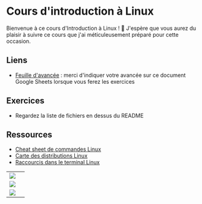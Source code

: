 # Cours d'introduction à Linux

Bienvenue à ce cours d'Introduction à Linux ! 🐧
J'espère que vous aurez du plaisir à suivre ce cours que j'ai méticuleusement préparé pour cette occasion.

## Liens
- [Feuille d'avancée](https://docs.google.com/spreadsheets/d/1dspR-rAAQynYoWlZ73Yof5rsHzMlnLSWJrH2GYz5JX4/edit#gid=0) : merci d'indiquer votre avancée sur ce document Google Sheets lorsque vous ferez les exercices

## Exercices
- Regardez la liste de fichiers en dessus du README


## Ressources
- [Cheat sheet de commandes Linux](https://linuxconfig.org/linux-commands-cheat-sheet)
- [Carte des distributions Linux](https://en.wikipedia.org/wiki/List_of_Linux_distributions#/media/File:Linux_Distribution_Timeline_21_10_2021.svg)
- [Raccourcis dans le terminal Linux](https://www.makeuseof.com/linux-bash-terminal-shortcuts/)

|                                       |     |
| ------------------------------------- | --- |
| ![](https://i.imgur.com/eLhvXUbl.png) |     |
| ![](https://i.imgur.com/JXAUmitl.png) |     |
| ![](https://i.imgur.com/7OxsnWyl.png) |     |
